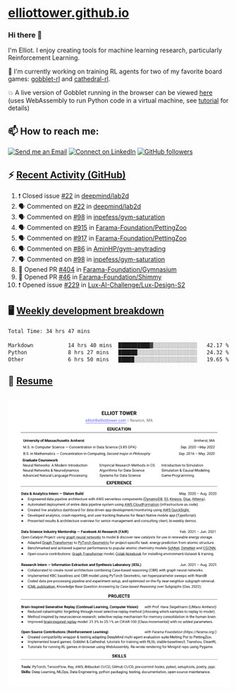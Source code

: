 # [elliottower.github.io](https://github.com/elliottower/elliottower.github.io)

### Hi there 👋

I'm Elliot. I enjoy creating tools for machine learning research, particularly Reinforcement Learning. 

🚀 I'm currently working on training RL agents for two of my favorite board games: [gobblet-rl](https://github.com/elliottower/gobblet-rl) and [cathedral-rl](https://github.com/elliottower/cathedral-rl). 

💥 A live version of Gobblet running in the browser can be viewed [here](https://elliottower.github.io/gobblet-rl/) (uses WebAssembly to run Python code in a virtual machine, see [tutorial](https://github.com/elliottower/gobblet-rl/blob/main/tutorials/WebAssembly/web_assembly.md) for details)


## 📫 How to reach me:

 [![Send me an Email](https://img.shields.io/badge/email-elliot%40elliottower.com-blue)](mailto:elliot@elliottower.com)
 [![Connect on LinkedIn](https://img.shields.io/badge/--linkedin?label=LinkedIn&logo=LinkedIn&style=social)](https://www.linkedin.com/in/elliot-tower)
 [![GitHub followers](https://img.shields.io/github/followers/elliottower?style=social)](https://github.com/elliottower/)
 

## ⚡ [Recent Activity (GitHub)](https://github.com/elliottower)

<!--START_SECTION:activity-->
1. ❗️ Closed issue [#22](https://github.com/deepmind/lab2d/issues/22) in [deepmind/lab2d](https://github.com/deepmind/lab2d)
2. 🗣 Commented on [#22](https://github.com/deepmind/lab2d/issues/22) in [deepmind/lab2d](https://github.com/deepmind/lab2d)
3. 🗣 Commented on [#98](https://github.com/inpefess/gym-saturation/issues/98) in [inpefess/gym-saturation](https://github.com/inpefess/gym-saturation)
4. 🗣 Commented on [#915](https://github.com/Farama-Foundation/PettingZoo/issues/915) in [Farama-Foundation/PettingZoo](https://github.com/Farama-Foundation/PettingZoo)
5. 🗣 Commented on [#917](https://github.com/Farama-Foundation/PettingZoo/issues/917) in [Farama-Foundation/PettingZoo](https://github.com/Farama-Foundation/PettingZoo)
6. 🗣 Commented on [#86](https://github.com/AminHP/gym-anytrading/issues/86) in [AminHP/gym-anytrading](https://github.com/AminHP/gym-anytrading)
7. 🗣 Commented on [#98](https://github.com/inpefess/gym-saturation/issues/98) in [inpefess/gym-saturation](https://github.com/inpefess/gym-saturation)
8. 💪 Opened PR [#404](https://github.com/Farama-Foundation/Gymnasium/pull/404) in [Farama-Foundation/Gymnasium](https://github.com/Farama-Foundation/Gymnasium)
9. 💪 Opened PR [#46](https://github.com/Farama-Foundation/Shimmy/pull/46) in [Farama-Foundation/Shimmy](https://github.com/Farama-Foundation/Shimmy)
10. ❗️ Opened issue [#229](https://github.com/Lux-AI-Challenge/Lux-Design-S2/issues/229) in [Lux-AI-Challenge/Lux-Design-S2](https://github.com/Lux-AI-Challenge/Lux-Design-S2)
<!--END_SECTION:activity-->


## 🖥️ [Weekly development breakdown](https://wakatime.com/@elliottower)
<!--START_SECTION:waka-->

```text
Total Time: 34 hrs 47 mins

Markdown           14 hrs 40 mins  ██████████▓░░░░░░░░░░░░░░   42.17 %
Python             8 hrs 27 mins   ██████░░░░░░░░░░░░░░░░░░░   24.32 %
Other              6 hrs 50 mins   █████░░░░░░░░░░░░░░░░░░░░   19.65 %
```

<!--END_SECTION:waka-->


## 📄 [Resume](https://elliottower.github.io/src/pdf/resume.pdf)

<!-- PDF-TO-MARKDOWN:START -->
![Page 1](src/png/page1.png "Page 1")
---
<!-- PDF-TO-MARKDOWN:END -->

